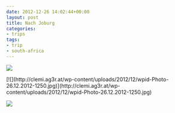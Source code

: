 ```yaml
---
date: 2012-12-26 14:02:44+00:00
layout: post
title: Nach Joburg
categories:
- trips
tags:
- trip
- south-africa
---
```


[![](http://clemi.ag3r.at/wp-content/uploads/2012/12/wpid-Photo-26.12.2012-1238.jpg)](http://clemi.ag3r.at/wp-content/uploads/2012/12/wpid-Photo-26.12.2012-1238.jpg)





<!-- more -->[![](http://clemi.ag3r.at/wp-content/uploads/2012/12/wpid-Photo-26.12.2012-1250.jpg)](http://clemi.ag3r.at/wp-content/uploads/2012/12/wpid-Photo-26.12.2012-1250.jpg)





[![](http://clemi.ag3r.at/wp-content/uploads/2012/12/wpid-Photo-26.12.2012-1303.jpg)](http://clemi.ag3r.at/wp-content/uploads/2012/12/wpid-Photo-26.12.2012-1303.jpg)




